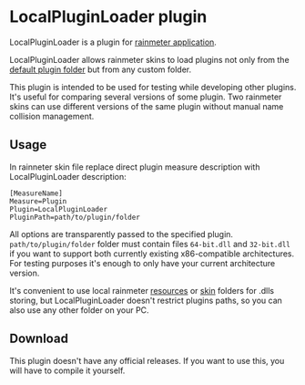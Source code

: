 # LocalPluginLoader plugin

LocalPluginLoader is a plugin for [rainmeter application](https://www.rainmeter.net).

LocalPluginLoader allows rainmeter skins to load plugins not only from the
[default plugin folder](https://docs.rainmeter.net/manual/variables/built-in-variables/#PLUGINSPATH) but from any custom folder.

This plugin is intended to be used for testing while developing other plugins.
It's useful for comparing several versions of some plugin.
Two rainmeter skins can use different versions of the same plugin without manual name collision management.

## Usage

In rainneter skin file replace direct plugin measure description with LocalPluginLoader description:
```
[MeasureName]
Measure=Plugin
Plugin=LocalPluginLoader
PluginPath=path/to/plugin/folder
```
All options are transparently passed to the specified plugin.
`path/to/plugin/folder` folder must contain files `64-bit.dll` and `32-bit.dll` if you want to support both currently existing x86-compatible architectures.
For testing purposes it's enough to only have your current architecture version.

It's convenient to use local rainmeter [resources](https://docs.rainmeter.net/manual/variables/built-in-variables/#@)
or [skin](https://docs.rainmeter.net/manual/variables/built-in-variables/#CURRENTPATH) folders for .dlls storing, but LocalPluginLoader doesn't restrict plugins paths,
so you can also use any other folder on your PC.

## Download

This plugin doesn't have any official releases.
If you want to use this, you will have to compile it yourself.
